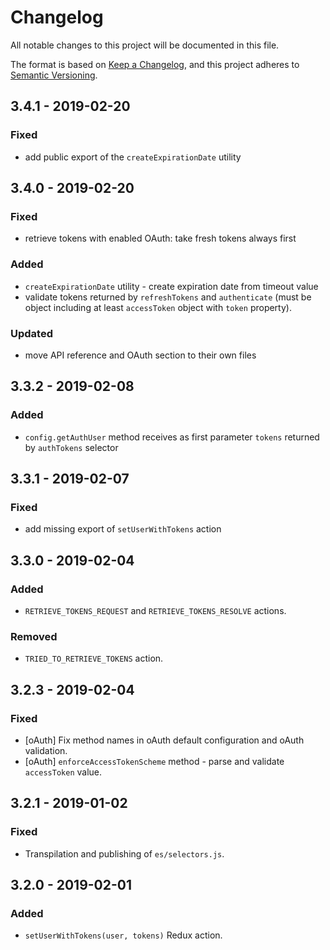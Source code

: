 # Changelog

All notable changes to this project will be documented in this file.

The format is based on [Keep a Changelog](https://keepachangelog.com/en/1.0.0/),
and this project adheres to [Semantic Versioning](https://semver.org/spec/v2.0.0.html).

## 3.4.1 - 2019-02-20

### Fixed

-   add public export of the `createExpirationDate` utility

## 3.4.0 - 2019-02-20

### Fixed

-   retrieve tokens with enabled OAuth: take fresh tokens always first

### Added

-   `createExpirationDate` utility - create expiration date from timeout value
-   validate tokens returned by `refreshTokens` and `authenticate` (must be object including at least `accessToken` object with `token` property).

### Updated

-   move API reference and OAuth section to their own files

## 3.3.2 - 2019-02-08

### Added

-   `config.getAuthUser` method receives as first parameter `tokens` returned by `authTokens` selector

## 3.3.1 - 2019-02-07

### Fixed

-   add missing export of `setUserWithTokens` action

## 3.3.0 - 2019-02-04

### Added

-   `RETRIEVE_TOKENS_REQUEST` and `RETRIEVE_TOKENS_RESOLVE` actions.

### Removed

-   `TRIED_TO_RETRIEVE_TOKENS` action.

## 3.2.3 - 2019-02-04

### Fixed

-   [oAuth] Fix method names in oAuth default configuration and oAuth validation.
-   [oAuth] `enforceAccessTokenScheme` method - parse and validate `accessToken` value.

## 3.2.1 - 2019-01-02

### Fixed

-   Transpilation and publishing of `es/selectors.js`.

## 3.2.0 - 2019-02-01

### Added

-   `setUserWithTokens(user, tokens)` Redux action.
